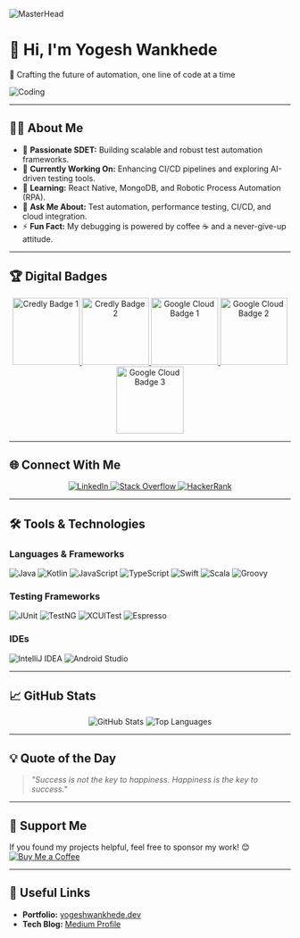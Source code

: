 ![MasterHead](https://res.cloudinary.com/practicaldev/image/fetch/s--7-s6BXGM--/c_imagga_scale,f_auto,fl_progressive,h_420,q_auto,w_1000/https://dev-to-uploads.s3.amazonaws.com/i/th2i72qu0rnt6hr9zn43.jpg)

# 👋 Hi, I'm Yogesh Wankhede
🚀 Crafting the future of automation, one line of code at a time

![Coding](https://media.giphy.com/media/qgQUggAC3Pfv687qPC/giphy.gif)

---

## 👨‍💻 About Me
- 🌟 **Passionate SDET:** Building scalable and robust test automation frameworks.
- 🔭 **Currently Working On:** Enhancing CI/CD pipelines and exploring AI-driven testing tools.
- 🌱 **Learning:** React Native, MongoDB, and Robotic Process Automation (RPA).
- 💬 **Ask Me About:** Test automation, performance testing, CI/CD, and cloud integration.
- ⚡ **Fun Fact:** My debugging is powered by coffee ☕ and a never-give-up attitude.

---

## 🏆 Digital Badges
<p align="center">
  <a href="https://www.credly.com/badges/b08326cc-04e8-40ef-8acc-67902f195c37" target="_blank">
    <img src="https://images.credly.com/size/220x220/images/70b319f6-5c09-419e-94d6-585b785b2a34/image.png" alt="Credly Badge 1" width="120">
  </a>
  <a href="https://www.credly.com/badges/c29305c9-7b2a-4a49-bcad-a417d5c6b963" target="_blank">
    <img src="https://images.credly.com/size/220x220/images/7e5f40c4-08e7-47e6-aecb-2d317b8dd5b3/image.png" alt="Credly Badge 2" width="120">
  </a>
  <a href="https://www.cloudskillsboost.google/public_profiles/19a506e8-46fe-43ca-8092-4f7261268127/badges/4946281" target="_blank">
    <img src="https://cdn.qwiklabs.com/B1xqKv%2FF5fo28WEjDtwKqOe1CpntMIWp0lv1qi%2F%2F8VE%3D" alt="Google Cloud Badge 1" width="120">
  </a>
  <a href="https://www.cloudskillsboost.google/public_profiles/19a506e8-46fe-43ca-8092-4f7261268127/badges/4944289" target="_blank">
    <img src="https://cdn.qwiklabs.com/qlmBuQBCMzEF5Mzz2NXYBdNRBxCpSYX9xnP9hW%2FMStc%3D" alt="Google Cloud Badge 2" width="120">
  </a>
  <a href="https://www.cloudskillsboost.google/public_profiles/19a506e8-46fe-43ca-8092-4f7261268127/badges/4943989" target="_blank">
    <img src="https://cdn.qwiklabs.com/PMY3EzvHdsZcMEkGEXy0GnC5Ebv0EoyOWjA9ySGNNOE%3D" alt="Google Cloud Badge 3" width="120">
  </a>
</p>

---

## 🌐 Connect With Me
<p align="center">
  <a href="https://linkedin.com/in/ywankhede" target="_blank">
    <img src="https://img.shields.io/badge/LinkedIn-%230077B5.svg?style=for-the-badge&logo=linkedin&logoColor=white" alt="LinkedIn" />
  </a>
  <a href="https://stackoverflow.com/users/19068179/yogesh-wankhede" target="_blank">
    <img src="https://img.shields.io/badge/Stack_Overflow-FE7A16?style=for-the-badge&logo=stack-overflow&logoColor=white" alt="Stack Overflow" />
  </a>
  <a href="https://www.hackerrank.com/yogi_wankhede007" target="_blank">
    <img src="https://img.shields.io/badge/HackerRank-2EC866?style=for-the-badge&logo=hackerrank&logoColor=white" alt="HackerRank" />
  </a>
</p>

---

## 🛠️ Tools & Technologies

### **Languages & Frameworks**
![Java](https://img.shields.io/badge/Java-ED8B00?style=for-the-badge&logo=java&logoColor=white)
![Kotlin](https://img.shields.io/badge/Kotlin-0095D5?style=for-the-badge&logo=kotlin&logoColor=white)
![JavaScript](https://img.shields.io/badge/JavaScript-F7DF1E?style=for-the-badge&logo=javascript&logoColor=black)
![TypeScript](https://img.shields.io/badge/TypeScript-007ACC?style=for-the-badge&logo=typescript&logoColor=white)
![Swift](https://img.shields.io/badge/Swift-FA7343?style=for-the-badge&logo=swift&logoColor=white)
![Scala](https://img.shields.io/badge/Scala-DC322F?style=for-the-badge&logo=scala&logoColor=white)
![Groovy](https://img.shields.io/badge/Groovy-4298B8?style=for-the-badge&logo=apache-groovy&logoColor=white)

### **Testing Frameworks**
![JUnit](https://img.shields.io/badge/JUnit-25A162?style=for-the-badge&logo=java&logoColor=white)
![TestNG](https://img.shields.io/badge/TestNG-1E90FF?style=for-the-badge&logo=java&logoColor=white)
![XCUITest](https://img.shields.io/badge/XCUITest-333333?style=for-the-badge&logo=apple&logoColor=white)
![Espresso](https://img.shields.io/badge/Espresso-6DB33F?style=for-the-badge&logo=android&logoColor=white)

### **IDEs**
![IntelliJ IDEA](https://img.shields.io/badge/IntelliJ%20IDEA-000000.svg?style=for-the-badge&logo=intellij-idea&logoColor=white)
![Android Studio](https://img.shields.io/badge/Android%20Studio-3DDC84.svg?style=for-the-badge&logo=android-studio&logoColor=white)

---

## 📈 GitHub Stats

<p align="center">
    <img src="https://github-readme-stats.vercel.app/api?username=yogesh-wankhede&show_icons=true&theme=radical" alt="GitHub Stats">
    <img src="https://github-readme-stats.vercel.app/api/top-langs/?username=yogesh-wankhede&layout=compact&theme=radical" alt="Top Languages">
</p>

---

## 💡 Quote of the Day
> *"Success is not the key to happiness. Happiness is the key to success."*

---

## 🤝 Support Me
If you found my projects helpful, feel free to sponsor my work! 😊  
[![Buy Me a Coffee](https://img.shields.io/badge/Buy_Me_a_Coffee-F7DF1E?style=for-the-badge&logo=buymeacoffee&logoColor=white)](https://www.buymeacoffee.com/yogeshw)

---

## 🔗 Useful Links
- **Portfolio:** [yogeshwankhede.dev](https://yogeshwankhede.dev)
- **Tech Blog:** [Medium Profile](https://medium.com/@yogeshwankhede)
